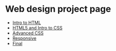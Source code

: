 # Web design project page

<ul>
    <li><a href="html_into/index.html">Intro to HTML</a>
    <li><a href="HTML5_and_intro_to_css/index.html" target="blank">HTML5 and Intro to CSS</a>
     <li><a href="Adv_css/index.html" target="blank">Advanced CSS</a>
     <li><a href="responsive/index.html" target="blank">Responsive</a>
     <li><a href="Final_project/index.html" target="blank">Final</a>
<ul>